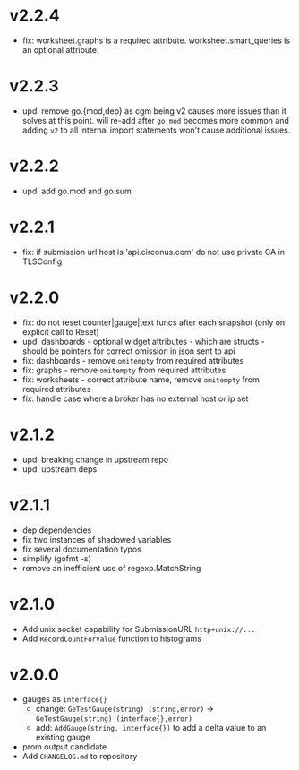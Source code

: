 # v2.2.4

* fix: worksheet.graphs is a required attribute. worksheet.smart_queries is an optional attribute.

# v2.2.3

* upd: remove go.{mod,dep} as cgm being v2 causes more issues than it solves at this point. will re-add after `go mod` becomes more common and adding `v2` to all internal import statements won't cause additional issues.

# v2.2.2

* upd: add go.mod and go.sum

# v2.2.1

* fix: if submission url host is 'api.circonus.com' do not use private CA in TLSConfig

# v2.2.0

* fix: do not reset counter|gauge|text funcs after each snapshot (only on explicit call to Reset)
* upd: dashboards - optional widget attributes - which are structs - should be pointers for correct omission in json sent to api
* fix: dashboards - remove `omitempty` from required attributes
* fix: graphs - remove `omitempty` from required attributes
* fix: worksheets - correct attribute name, remove `omitempty` from required attributes
* fix: handle case where a broker has no external host or ip set

# v2.1.2

* upd: breaking change in upstream repo
* upd: upstream deps

# v2.1.1

* dep dependencies
* fix two instances of shadowed variables
* fix several documentation typos
* simplify (gofmt -s)
* remove an inefficient use of regexp.MatchString

# v2.1.0

* Add unix socket capability for SubmissionURL `http+unix://...`
* Add `RecordCountForValue` function to histograms

# v2.0.0

* gauges as `interface{}`
   * change: `GeTestGauge(string) (string,error)` ->  `GeTestGauge(string) (interface{},error)`
   * add: `AddGauge(string, interface{})` to add a delta value to an existing gauge
* prom output candidate
* Add `CHANGELOG.md` to repository
